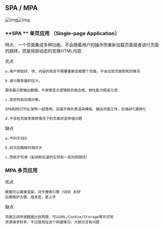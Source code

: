 ## SPA / MPA

![img](https://images2015.cnblogs.com/blog/1006796/201610/1006796-20161028103931109-77013595.png)![img](https://images2015.cnblogs.com/blog/1006796/201610/1006796-20161028103922875-886619453.png)



### **SPA ** 单页应用 （Single-page Application）

特点：一个页面集成多种功能，不会随着用户的操作而重新加载页面或者进行页面的跳转，而是局部动态的变换HTML内容

优点

```
a.用户体验好、快，内容的改变不需要重新加载整个页面，不会出现页面假死的情况

b.减少服务器的压力。

服务器只管输出数据，不用管显示逻辑和页面合成，吞吐能力提高几倍

c.良好的前后端分离。

SPA和RESTFUL架构一起使用，后端不再负责渲染模板、输出页面工作，后端API通用化

d.不存在页面多跳转情况下的页面状态传值问题
```

缺点

```
a.不利于SEO

b.初次加载耗时相对大

c.导航不可用（前进和后退的实现有一定的局限性）
```

### MPA 多页应用

优点

```
数据可以直接渲染，对于搜索引擎（SEO）友好
后期维护方便，成本低，易上手
```

缺点

```
页面之间传递数据比较局限，可以URL/Cookie/Storage等方式吧
资源请求较多，不过就现在这个网速情况，大部分没有问题
```

